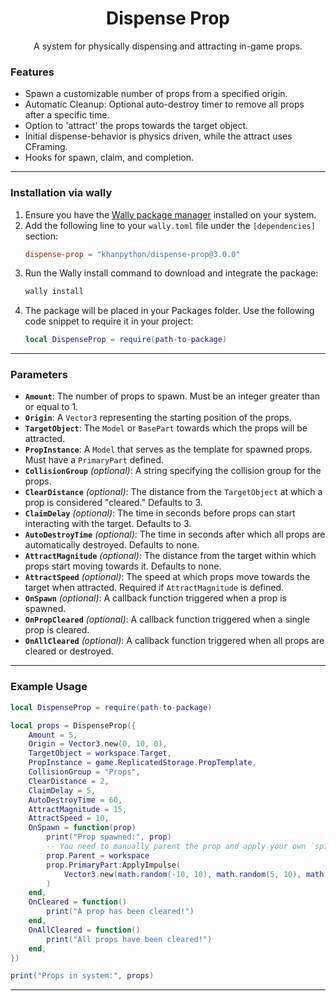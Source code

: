 <div align="center">
	<h1>Dispense Prop</h1>
    <p>A system for physically dispensing and attracting in-game props.</p>
</div>



### Features

- Spawn a customizable number of props from a specified origin.
- Automatic Cleanup: Optional auto-destroy timer to remove all props after a specific time.
- Option to 'attract' the props towards the target object.
- Initial dispense-behavior is physics driven, while the attract uses CFraming.
- Hooks for spawn, claim, and completion.


---

### Installation via wally

1. Ensure you have the [Wally package manager](https://github.com/UpliftGames/wally) installed on your system.
2. Add the following line to your `wally.toml` file under the `[dependencies]` section:
   ```toml
   dispense-prop = "khanpython/dispense-prop@3.0.0"
   ```
3. Run the Wally install command to download and integrate the package:
    ```bash
    wally install
    ```
4. The package will be placed in your Packages folder. Use the following code snippet to require it in your project:
    ```lua
    local DispenseProp = require(path-to-package)
    ```

---

### Parameters

- **`Amount`**: The number of props to spawn. Must be an integer greater than or equal to 1.
- **`Origin`**: A `Vector3` representing the starting position of the props.
- **`TargetObject`**: The `Model` or `BasePart` towards which the props will be attracted.
- **`PropInstance`**: A `Model` that serves as the template for spawned props. Must have a `PrimaryPart` defined.
- **`CollisionGroup`** *(optional)*: A string specifying the collision group for the props.
- **`ClearDistance`** *(optional)*: The distance from the `TargetObject` at which a prop is considered "cleared." Defaults to 3.
- **`ClaimDelay`** *(optional)*: The time in seconds before props can start interacting with the target. Defaults to 3.
- **`AutoDestroyTime`** *(optional)*: The time in seconds after which all props are automatically destroyed. Defaults to none.
- **`AttractMagnitude`** *(optional)*: The distance from the target within which props start moving towards it. Defaults to none.
- **`AttractSpeed`** *(optional)*: The speed at which props move towards the target when attracted. Required if `AttractMagnitude` is defined.
- **`OnSpawn`** *(optional)*: A callback function triggered when a prop is spawned.
- **`OnPropCleared`** *(optional)*: A callback function triggered when a single prop is cleared.
- **`OnAllCleared`** *(optional)*: A callback function triggered when all props are cleared or destroyed.
  

---

### Example Usage
```lua
local DispenseProp = require(path-to-package)

local props = DispenseProp({
    Amount = 5,
    Origin = Vector3.new(0, 10, 0),
    TargetObject = workspace.Target,
    PropInstance = game.ReplicatedStorage.PropTemplate,
    CollisionGroup = "Props",
    ClearDistance = 2,
    ClaimDelay = 5,
    AutoDestroyTime = 60,
    AttractMagnitude = 15,
    AttractSpeed = 10,
    OnSpawn = function(prop)
        print("Prop spawned:", prop)
        -- You need to manually parent the prop and apply your own `spill` logic
        prop.Parent = workspace
        prop.PrimaryPart:ApplyImpulse(
            Vector3.new(math.random(-10, 10), math.random(5, 10), math.random(-10, 10))
        )
    end,
    OnCleared = function()
        print("A prop has been cleared!")
    end,
    OnAllCleared = function()
        print("All props have been cleared!")
    end,
})

print("Props in system:", props)
```
---

